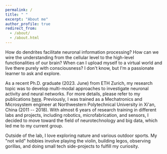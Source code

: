 ```yaml
---
permalink: /
title: " "
excerpt: "About me"
author_profile: true
redirect_from: 
  - /about/
  - /about.html
---
```

How do dendrites facilitate neuronal information processing? How can we wire the understanding from the cellular level to the high-level functionalities of our brain? When can I upload myself to a virtual world and live there purely with consciousness? I don't know, but I'm a passionate learner to ask and explore. 

As a recent Ph.D. graduate (2023. June) from ETH Zurich, my research topic was to develop multi-modal approaches to investigate neuronal activity and neural networks. For more details, please refer to my publications [here](https://starquakes.github.io/papers/). Previously, I was trained as a Mechatronics and Microsystem engineer at Northwestern Polytechnical University in Xi'an, China (2011 -- 2018). With almost 6 years of research training in different labs and projects, including robotics, microfabrication, and sensors, I decided to move toward the field of neurotechnology and big data, which led me to my current group.

Outside of the lab, I love exploring nature and various outdoor sports. My "not wild" hobbies involve playing the violin, building legos, observing gorillas, and doing small tech side-projects to fulfill my curiosity. 
